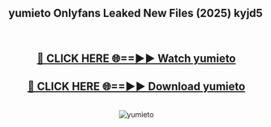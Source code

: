 <h2>yumieto Onlyfans Leaked New Files (2025) kyjd5</h2>
<br>
<div align="center">
<h2><a href="https://mediafiles.top/yumieto&ref=git" rel="nofollow">🔴 CLICK HERE 🌐==►► Watch yumieto</a></h2>
<h2><a href="https://mediafiles.top/yumieto&ref=git" rel="nofollow">🔴 CLICK HERE 🌐==►► Download yumieto</a></h2>
<br>
<a href="https://mediafiles.top/yumieto&ref=git" rel="nofollow" data-target="animated-image.originalLink"><img src="https://i.ibb.co.com/xMMVF88/686577567.gif" alt="yumieto" style="max-width: 100%; display: inline-block;" data-target="animated-image.originalImage"></a>
</div>
<br>
<br>